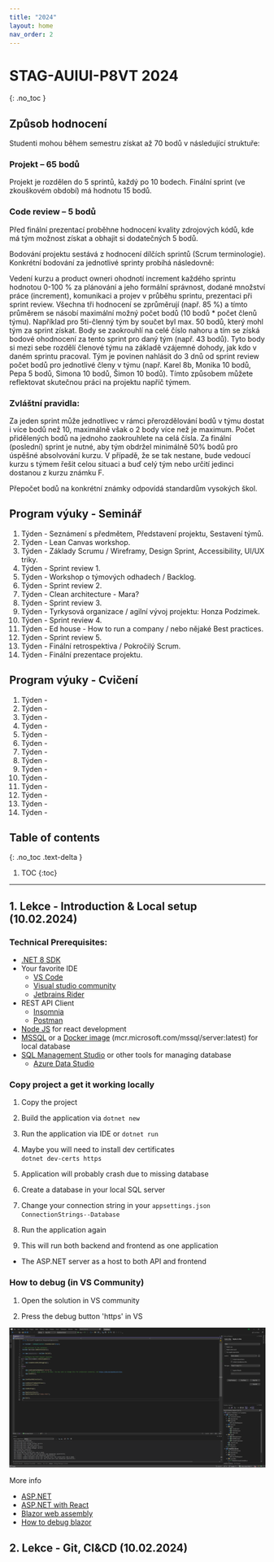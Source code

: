 ```yaml
---
title: "2024"
layout: home
nav_order: 2
---
```


# STAG-AUIUI-P8VT 2024
{: .no_toc }


## Způsob hodnocení
Studenti mohou během semestru získat až 70 bodů v následující struktuře:

### Projekt – 65 bodů
Projekt je rozdělen do 5 sprintů, každý po 10 bodech.
Finální sprint (ve zkouškovém období) má hodnotu 15 bodů.

### Code review – 5 bodů
Před finální prezentací proběhne hodnocení kvality zdrojových kódů, kde má tým možnost získat a obhajit si dodatečných 5 bodů.

Bodování projektu sestává z hodnocení dílčích sprintů (Scrum terminologie). Konkrétní bodování za jednotlivé sprinty probíhá následovně:

Vedení kurzu a product owneri ohodnotí increment každého sprintu hodnotou 0-100 % za plánování a jeho formální správnost, dodané množství práce (increment), komunikaci a projev v průběhu sprintu, prezentaci při sprint review.
Všechna tři hodnocení se zprůměrují (např. 85 %) a tímto průměrem se násobí maximální možný počet bodů (10 bodů * počet členů týmu). Například pro 5ti-členný tým by součet byl max. 50 bodů, který mohl tým za sprint získat. Body se zaokrouhlí na celé číslo nahoru a tím se získá bodové ohodnocení za tento sprint pro daný tým (např. 43 bodů).
Tyto body si mezi sebe rozdělí členové týmu na základě vzájemné dohody, jak kdo v daném sprintu pracoval. Tým je povinen nahlásit do 3 dnů od sprint review počet bodů pro jednotlivé členy v týmu (např. Karel 8b, Monika 10 bodů, Pepa 5 bodů, Simona 10 bodů, Šimon 10 bodů). Tímto způsobem můžete reflektovat skutečnou práci na projektu napříč týmem.

### Zvláštní pravidla:
Za jeden sprint může jednotlivec v rámci přerozdělování bodů v týmu dostat i více bodů než 10, maximálně však o 2 body více než je maximum.
Počet přidělených bodů na jednoho zaokrouhlete na celá čísla.
Za finální (poslední) sprint je nutné, aby tým obdržel minimálně 50% bodů pro úspěšné absolvování kurzu. V případě, že se tak nestane, bude vedoucí kurzu s týmem řešit celou situaci a buď celý tým nebo určití jedinci dostanou z kurzu známku F.

Přepočet bodů na konkrétní známky odpovídá standardům vysokých škol.

## Program výuky - Seminář
1. Týden - Seznámení s předmětem, Představení projektu, Sestavení týmů.
2. Týden - Lean Canvas workshop.
3. Týden - Základy Scrumu / Wireframy, Design Sprint, Accessibility, UI/UX triky.
4. Týden - Sprint review 1.
5. Týden - Workshop o týmových odhadech / Backlog.
6. Týden - Sprint review 2.
7. Týden - Clean architecture - Mara?
8. Týden - Sprint review 3.
9. Týden - Tyrkysová organizace / agilní vývoj projektu: Honza Podzimek.
10. Týden - Sprint review 4.
11. Týden - Ed house - How to run a company / nebo nějaké Best practices.
12. Týden - Sprint review 5.
13. Týden - Finální retrospektiva / Pokročilý Scrum.
14. Týden - Finální prezentace projektu.

## Program výuky - Cvičení
1. Týden -
2. Týden -
3. Týden -
4. Týden -
5. Týden -
6. Týden -
7. Týden -
8. Týden -
9. Týden -
10. Týden -
11. Týden -
12. Týden -
13. Týden -
14. Týden -

## Table of contents
{: .no_toc .text-delta }

1. TOC
{:toc}

---

## 1. Lekce - Introduction & Local setup (10.02.2024)

### Technical Prerequisites:

- [.NET 8 SDK](https://dotnet.microsoft.com/en-us/download/dotnet/8.0)
- Your favorite IDE
    - [VS Code](https://code.visualstudio.com/)
    - [Visual studio community](https://visualstudio.microsoft.com/cs/vs/community/)
    - [Jetbrains Rider](https://www.jetbrains.com/rider/)
- REST API Client
    - [Insomnia](https://insomnia.rest/)
    - [Postman](https://www.postman.com/)
- [Node JS](https://nodejs.org/en/) for react development
- [MSSQL](https://www.google.com/url?sa=t&rct=j&q=&esrc=s&source=web&cd=&ved=2ahUKEwjUwczW8bmDAxU11gIHHZcPB90QFnoECBIQAQ&url=https%3A%2F%2Fwww.microsoft.com%2Fen-us%2Fsql-server%2Fsql-server-downloads&usg=AOvVaw0d74lgRcnfX6ZThGwL_ED6&opi=89978449) or a [Docker image](https://hub.docker.com/_/microsoft-mssql-server) (mcr.microsoft.com/mssql/server:latest) for local database
- [SQL Management Studio](https://learn.microsoft.com/en-us/sql/ssms/download-sql-server-management-studio-ssms?view=sql-server-ver16) or other tools for managing database
  - [Azure Data Studio](https://azure.microsoft.com/en-us/products/data-studio)

### Copy project a get it working locally

1. Copy the project

2. Build the application via `dotnet new`

3. Run the application via IDE or `dotnet run`

4. Maybe you will need to install dev certificates  
   `dotnet dev-certs https `

5. Application will probably crash due to missing database

6. Create a database in your local SQL server

7. Change your connection string in your `appsettings.json` `ConnectionStrings--Database`

8. Run the application again

9. This will run both backend and frontend as one application
  - The ASP.NET server as a host to both API and frontend

### How to debug (in VS Community)

1. Open the solution in VS community

2. Press the debug button 'https' in VS

![Image](./VS_Debug.png)

More info

- [ASP.NET](https://dotnet.microsoft.com/en-us/apps/aspnet)
- [ASP.NET with React](https://learn.microsoft.com/cs-cz/aspnet/core/client-side/spa/react?view=aspnetcore-7.0&tabs=visual-studio)
- [Blazor web assembly](https://learn.microsoft.com/cs-cz/aspnet/core/client-side/spa/react?view=aspnetcore-7.0&tabs=visual-studio)
- [How to debug blazor](https://learn.microsoft.com/en-us/aspnet/core/blazor/debug)

## 2. Lekce - Git, CI&CD (10.02.2024)